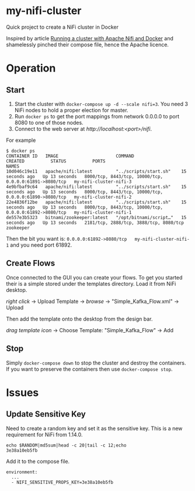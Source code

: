 # my-nifi-cluster
Quick project to create a NiFi cluster in Docker

Inspired by article [Running a cluster with Apache Nifi and Docker](https://www.nifi.rocks/apache-nifi-docker-compose-cluster/) and shamelessly pinched their compose file, hence the Apache licence.

# Operation

## Start

1. Start the cluster with ``docker-compose up -d --scale nifi=3``. You need 3 NiFi nodes to hold a proper election for master.
1. Run ``docker ps`` to get the port mappings from network 0.0.0.0 to port 8080 to one of those nodes.
1. Connect to the web server at *http\://localhost:\<port\>/nifi*.

For example

````
$ docker ps
CONTAINER ID   IMAGE                      COMMAND                  CREATED          STATUS          PORTS                                                    NAMES
10d046c19e11   apache/nifi:latest         "../scripts/start.sh"    15 seconds ago   Up 13 seconds   8000/tcp, 8443/tcp, 10000/tcp, 0.0.0.0:61891->8080/tcp   my-nifi-cluster-nifi-3
4e9bfbaf9c64   apache/nifi:latest         "../scripts/start.sh"    15 seconds ago   Up 13 seconds   8000/tcp, 8443/tcp, 10000/tcp, 0.0.0.0:61890->8080/tcp   my-nifi-cluster-nifi-2
22e4836f12be   apache/nifi:latest         "../scripts/start.sh"    15 seconds ago   Up 13 seconds   8000/tcp, 8443/tcp, 10000/tcp, 0.0.0.0:61892->8080/tcp   my-nifi-cluster-nifi-1
de557e3b5323   bitnami/zookeeper:latest   "/opt/bitnami/script…"   15 seconds ago   Up 13 seconds   2181/tcp, 2888/tcp, 3888/tcp, 8080/tcp                   zookeeper
````

Then the bit you want is: ``0.0.0.0:61892->8080/tcp   my-nifi-cluster-nifi-1`` and you need port 61892.

## Create Flows

Once connected to the GUI you can create your flows. To get you started their is a simple stored under the templates directory. Load it from NiFi desktop.

*right click* -> Upload Template -> *browse* -> "Simple_Kafka_Flow.xml" -> Upload

Then add the template onto the desktop from the design bar.

*drag template icon* -> Choose Template: "Simple_Kafka_Flow" -> Add

## Stop

Simply ``docker-compose down`` to stop the cluster and destroy the containers. If you want to preserve the containers then use ``docker-compose stop``.

# Issues

## Update Sensitive Key

Need to create a random key and set it as the sensitive key. This is a new requirement for NiFi from 1.14.0.

````
echo $RANDOM|md5sum|head -c 20|tail -c 12;echo
3e38a10eb5fb
````

Add it to the compose file.

````
environment:
  ...
  - NIFI_SENSITIVE_PROPS_KEY=3e38a10eb5fb
````
